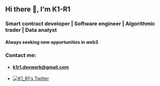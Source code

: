 ## Hi there 👋, I'm K1-R1

### Smart contract developer | Software engineer | Algorithmic trader | Data analyst
#### Always seeking new opportunities in web3

### Contact me:
- #### k1r1.devwork@gmail.com
- [![K1_R1's Twitter](https://img.shields.io/badge/Twitter-1DA1F2?style=for-the-badge&logo=twitter&logoColor=white)](https://twitter.com/K1_R1_)
